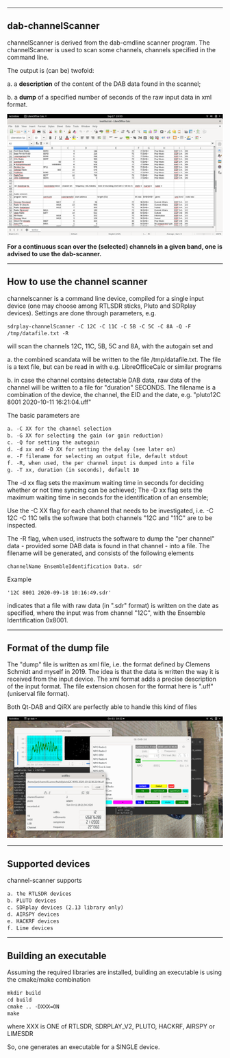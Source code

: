 
-------------------------------------------------------------------------
dab-channelScanner
-------------------------------------------------------------------------

channelScanner is derived from the dab-cmdline scanner program.
The channelScanner is used to scan some channels, channels specified in
the command line.

The output is (can be) twofold:

   a. a **description** of the content of the DAB data found in the scannel;

   b. a **dump** of a specified number of seconds of the raw input data in xml format.

![channel-scanner](/channel-scanner.png?raw=true)

**For a continuous scan over the (selected) channels in a given band,
one is advised to use the dab-scanner.**

---------------------------------------------------------------------
How to use the channel scanner
----------------------------------------------------------------------

channelscanner is a command line device, compiled for a single
input device (one may choose among RTLSDR sticks, Pluto and SDRplay devices).
Settings are done through parameters, e.g.

	sdrplay-channelScanner -C 12C -C 11C -C 5B -C 5C -C 8A -Q -F /tmp/datafile.txt -R

will scan the channels 12C, 11C, 5B, 5C and 8A, with the autogain set and

   a. the combined scandata will be written to the file /tmp/datafile.txt. The file is a text file, but can be read in with e.g. LibreOfficeCalc or similar programs

   b. in case the channel contains detectable DAB data, raw data of the channel will be written to a file for "duration" SECONDS. The filename is a combination of the  device, the channel,  the EID and the date, e.g. "pluto12C 8001 2020-10-11 16:21:04.uff"

The basic parameters are

	a. -C XX for the channel selection
	b. -G XX for selecting the gain (or gain reduction)
	c. -Q for setting the autogain
	d. -d xx and -D XX for setting the delay (see later on)
	e. -F filename for selecting an output file, default stdout
	f. -R, when used, the per channel input is dumped into a file
	g. -T xx, duration (in seconds), default 10

The -d xx flag sets the maximum waiting time in seconds for deciding whether or not time syncing can be achieved;
The -D xx flag sets the maximum waiting time in seconds  for the identification of an ensemble;

Use the -C XX flag for each channel that needs to be investigated,
i.e. -C 12C -C 11C tells the software that both channels "12C and "11C"
are to be inspected.

The -R flag, when used, instructs the software to dump the "per channel"
data - provided some DAB data is found in that channel - into a file.
The filename will be generated, and consists of the following elements

	channelName EnsembleIdentification Data. sdr

Example

	'12C 8001 2020-09-18 10:16:49.sdr'

indicates that a file with raw data (in ".sdr" format) is written
on the date as specified, where the input was from channel "12C",
with the Ensemble Identification 0x8001.

--------------------------------------------------------------------------
Format of the dump file
--------------------------------------------------------------------------

The "dump" file is written as xml file, i.e. the format defined by Clemens Schmidt
and myself in 2019. The idea is that the data is written the way it is 
received from the input device. The xml format adds a precise description
of the input format.
The file extension chosen for the format here is ".uff" (uniserval file format).

Both Qt-DAB and QiRX are perfectly able to handle this kind of files

![fileformat](/uff-fileformat.png?raw=true)

--------------------------------------------------------------------------
Supported devices
--------------------------------------------------------------------------

channel-scanner supports

	a. the RTLSDR devices
	b. PLUTO devices
	c. SDRplay devices (2.13 library only)
	d. AIRSPY devices
	e. HACKRF devices
	f. Lime devices

---------------------------------------------------------------------------
Building an executable
--------------------------------------------------------------------------

Assuming the required libraries are installed, building an executable
is using the cmake/make combination

	mkdir build
	cd build
	cmake .. -DXXX=ON
	make

where XXX is ONE of RTLSDR, SDRPLAY_V2, PLUTO, HACKRF, AIRSPY or LIMESDR

So, one generates an executable for a SINGLE device.

